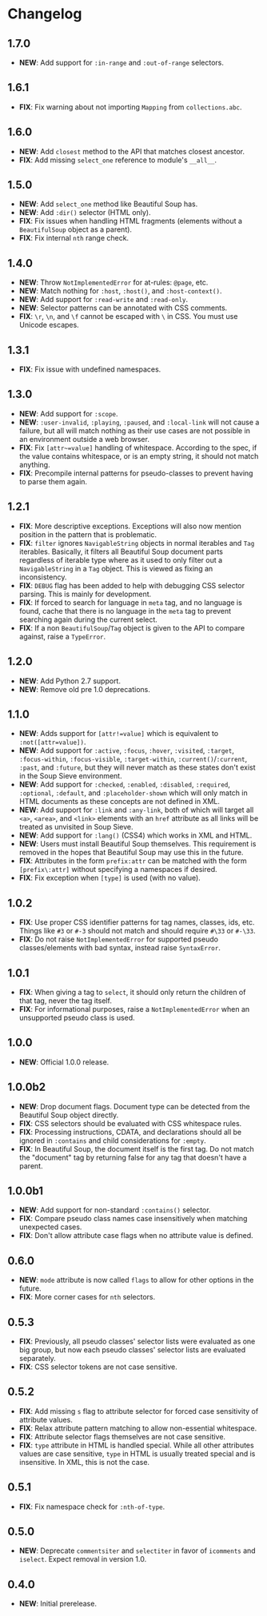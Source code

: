 # Changelog

## 1.7.0

- **NEW**: Add support for `:in-range` and `:out-of-range` selectors.

## 1.6.1

- **FIX**: Fix warning about not importing `Mapping` from `collections.abc`.

## 1.6.0

- **NEW**: Add `closest` method to the API that matches closest ancestor.
- **FIX**: Add missing `select_one` reference to module's `__all__`.

## 1.5.0

- **NEW**: Add `select_one` method like Beautiful Soup has.
- **NEW**: Add `:dir()` selector (HTML only).
- **FIX**: Fix issues when handling HTML fragments (elements without a `BeautifulSoup` object as a parent).
- **FIX**: Fix internal `nth` range check.

## 1.4.0

- **NEW**: Throw `NotImplementedError` for at-rules: `@page`, etc.
- **NEW**: Match nothing for `:host`, `:host()`, and `:host-context()`.
- **NEW**: Add support for `:read-write` and `:read-only`.
- **NEW**: Selector patterns can be annotated with CSS comments.
- **FIX**: `\r`, `\n`, and `\f` cannot be escaped with `\` in CSS. You must use Unicode escapes.

## 1.3.1

- **FIX**: Fix issue with undefined namespaces.

## 1.3.0

- **NEW**: Add support for `:scope`.
- **NEW**: `:user-invalid`, `:playing`, `:paused`, and `:local-link` will not cause a failure, but all will match
nothing as their use cases are not possible in an environment outside a web browser.
- **FIX**: Fix `[attr~=value]` handling of whitespace. According to the spec, if the value contains whitespace, or is an
empty string, it should not match anything.
- **FIX**: Precompile internal patterns for pseudo-classes to prevent having to parse them again.

## 1.2.1

- **FIX**: More descriptive exceptions. Exceptions will also now mention position in the pattern that is problematic.
- **FIX**: `filter` ignores `NavigableString` objects in normal iterables and `Tag` iterables. Basically, it filters all
Beautiful Soup document parts regardless of iterable type where as it used to only filter out a `NavigableString` in a
`Tag` object. This is viewed as fixing an inconsistency.
- **FIX**: `DEBUG` flag has been added to help with debugging CSS selector parsing. This is mainly for development.
- **FIX**: If forced to search for language in `meta` tag, and no language is found, cache that there is no language in
the `meta` tag to prevent searching again during the current select.
- **FIX**: If a non `BeautifulSoup`/`Tag` object is given to the API to compare against, raise a `TypeError`.

## 1.2.0

- **NEW**: Add Python 2.7 support.
- **NEW**: Remove old pre 1.0 deprecations.

## 1.1.0

- **NEW**: Adds support for `[attr!=value]` which is equivalent to `:not([attr=value])`.
- **NEW**: Add support for `:active`, `:focus`, `:hover`, `:visited`, `:target`, `:focus-within`, `:focus-visible`,
`:target-within`, `:current()`/`:current`, `:past`, and `:future`, but they will never match as these states don't exist
in the Soup Sieve environment.
- **NEW**: Add support for `:checked`, `:enabled`, `:disabled`, `:required`, `:optional`, `:default`, and
`:placeholder-shown` which will only match in HTML documents as these concepts are not defined in XML.
- **NEW**: Add support for `:link` and `:any-link`, both of which will target all `<a>`, `<area>`, and `<link>` elements
    with an `href` attribute as all links will be treated as unvisited in Soup Sieve.
- **NEW**: Add support for `:lang()` (CSS4) which works in XML and HTML.
- **NEW**: Users must install Beautiful Soup themselves. This requirement is removed in the hopes that Beautiful Soup
may use this in the future.
- **FIX**: Attributes in the form `prefix:attr` can be matched with the form `[prefix\:attr]` without specifying a
namespaces if desired.
- **FIX**: Fix exception when `[type]` is used (with no value).

## 1.0.2

- **FIX**: Use proper CSS identifier patterns for tag names, classes, ids, etc. Things like `#3` or `#-3` should not
match and should require `#\33` or `#-\33`.
- **FIX**: Do not raise `NotImplementedError` for supported pseudo classes/elements with bad syntax, instead raise
`SyntaxError`.

## 1.0.1

- **FIX**: When giving a tag to `select`, it should only return the children of that tag, never the tag itself.
- **FIX**: For informational purposes, raise a `NotImplementedError` when an unsupported pseudo class is used.

## 1.0.0

- **NEW**: Official 1.0.0 release.

## 1.0.0b2

- **NEW**: Drop document flags. Document type can be detected from the Beautiful Soup object directly.
- **FIX**: CSS selectors should be evaluated with CSS whitespace rules.
- **FIX**: Processing instructions, CDATA, and declarations should all be ignored in `:contains` and child
considerations for `:empty`.
- **FIX**: In Beautiful Soup, the document itself is the first tag. Do not match the "document" tag by returning false
for any tag that doesn't have a parent.

## 1.0.0b1

- **NEW**: Add support for non-standard `:contains()` selector.
- **FIX**: Compare pseudo class names case insensitively when matching unexpected cases.
- **FIX**: Don't allow attribute case flags when no attribute value is defined.

## 0.6.0

- **NEW**: `mode` attribute is now called `flags` to allow for other options in the future.
- **FIX**: More corner cases for `nth` selectors.

## 0.5.3

- **FIX**: Previously, all pseudo classes' selector lists were evaluated as one big group, but now each pseudo classes'
selector lists are evaluated separately.
- **FIX**: CSS selector tokens are not case sensitive.

## 0.5.2

- **FIX**: Add missing `s` flag to attribute selector for forced case sensitivity of attribute values.
- **FIX**: Relax attribute pattern matching to allow non-essential whitespace.
- **FIX**: Attribute selector flags themselves are not case sensitive.
- **FIX**: `type` attribute in HTML is handled special. While all other attributes values are case sensitive, `type` in
HTML is usually treated special and is insensitive. In XML, this is not the case.

## 0.5.1

- **FIX**: Fix namespace check for `:nth-of-type`.

## 0.5.0

- **NEW**: Deprecate `commentsiter` and `selectiter` in favor of `icomments` and `iselect`. Expect removal in version
1.0.

## 0.4.0

- **NEW**: Initial prerelease.
